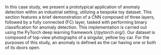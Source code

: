 In this case study, we present a prototypical application of anomaly
detection within an industrial setting, utilizing a bespoke toy dataset. This
section features a brief demonstration of a CNN composed of three layers,
followed by a fully connected (FC) layer, tasked with performing binary
classification for anomaly detection. This implementation is carried out
using the PyTorch deep learning framework (//pytorch.org/). Our dataset
is composed of top-view photographs of a singular, yellow toy car. For the
purposes of this study, an anomaly is defined as the car having one or both
of its doors open.
